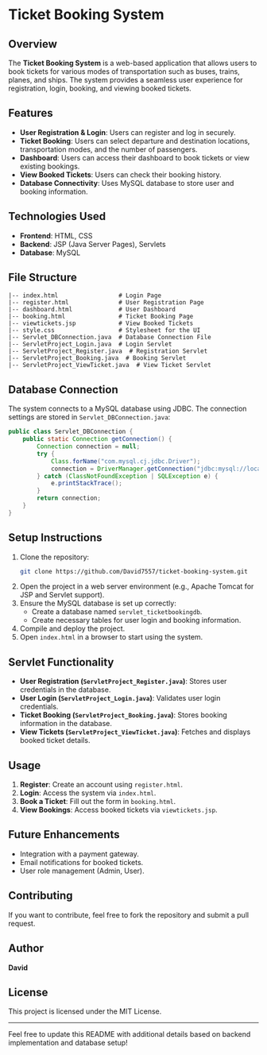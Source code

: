 # Ticket Booking System

## Overview
The **Ticket Booking System** is a web-based application that allows users to book tickets for various modes of transportation such as buses, trains, planes, and ships. The system provides a seamless user experience for registration, login, booking, and viewing booked tickets.

## Features
- **User Registration & Login**: Users can register and log in securely.
- **Ticket Booking**: Users can select departure and destination locations, transportation modes, and the number of passengers.
- **Dashboard**: Users can access their dashboard to book tickets or view existing bookings.
- **View Booked Tickets**: Users can check their booking history.
- **Database Connectivity**: Uses MySQL database to store user and booking information.

## Technologies Used
- **Frontend**: HTML, CSS
- **Backend**: JSP (Java Server Pages), Servlets
- **Database**: MySQL

## File Structure
```
|-- index.html                 # Login Page
|-- register.html              # User Registration Page
|-- dashboard.html             # User Dashboard
|-- booking.html               # Ticket Booking Page
|-- viewtickets.jsp            # View Booked Tickets
|-- style.css                  # Stylesheet for the UI
|-- Servlet_DBConnection.java  # Database Connection File
|-- ServletProject_Login.java  # Login Servlet
|-- ServletProject_Register.java  # Registration Servlet
|-- ServletProject_Booking.java  # Booking Servlet
|-- ServletProject_ViewTicket.java  # View Ticket Servlet
```

## Database Connection
The system connects to a MySQL database using JDBC. The connection settings are stored in `Servlet_DBConnection.java`:
```java
public class Servlet_DBConnection {
    public static Connection getConnection() {
        Connection connection = null;
        try {
            Class.forName("com.mysql.cj.jdbc.Driver");
            connection = DriverManager.getConnection("jdbc:mysql://localhost:3306/servlet_ticketbookingdb", "root", "root");
        } catch (ClassNotFoundException | SQLException e) {
            e.printStackTrace();
        }
        return connection;
    }
}
```

## Setup Instructions
1. Clone the repository:
   ```sh
   git clone https://github.com/David7557/ticket-booking-system.git
   ```
2. Open the project in a web server environment (e.g., Apache Tomcat for JSP and Servlet support).
3. Ensure the MySQL database is set up correctly:
   - Create a database named `servlet_ticketbookingdb`.
   - Create necessary tables for user login and booking information.
4. Compile and deploy the project.
5. Open `index.html` in a browser to start using the system.

## Servlet Functionality
- **User Registration (`ServletProject_Register.java`)**: Stores user credentials in the database.
- **User Login (`ServletProject_Login.java`)**: Validates user login credentials.
- **Ticket Booking (`ServletProject_Booking.java`)**: Stores booking information in the database.
- **View Tickets (`ServletProject_ViewTicket.java`)**: Fetches and displays booked ticket details.

## Usage
1. **Register**: Create an account using `register.html`.
2. **Login**: Access the system via `index.html`.
3. **Book a Ticket**: Fill out the form in `booking.html`.
4. **View Bookings**: Access booked tickets via `viewtickets.jsp`.

## Future Enhancements
- Integration with a payment gateway.
- Email notifications for booked tickets.
- User role management (Admin, User).

## Contributing
If you want to contribute, feel free to fork the repository and submit a pull request.

## Author
**David**

## License
This project is licensed under the MIT License.

---
Feel free to update this README with additional details based on backend implementation and database setup!
